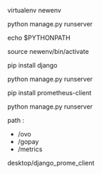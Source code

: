 virtualenv newenv

python manage.py runserver

echo $PYTHONPATH

source newenv/bin/activate

pip install django

python manage.py runserver

pip install prometheus-client

python manage.py runserver



path : 
- /ovo
- /gopay
- /metrics


desktop/django_prome_client
